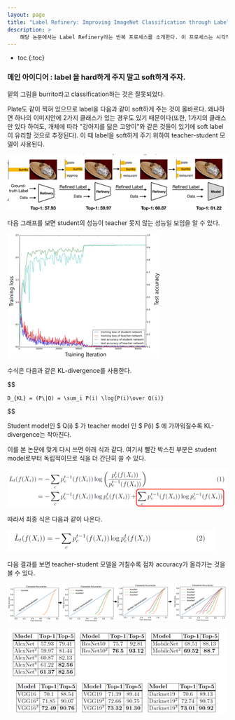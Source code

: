 ```yaml
---
layout: page
title: "Label Refinery: Improving ImageNet Classification through Label Progression"
description: > 
    해당 논문에서는 Label Refinery라는 반복 프로세스를 소개한다. 이 프로세스는 시각적 모델을 사용하여 실제 레이블을 개선하여 ImageNet의 다양한 아키텍처 전반에 걸쳐 분류 모델의 정확성과 일반화를 크게 향상시킨다.
---
```


* toc
{:toc}



### **메인 아이디어 : label 을 hard하게 주지 말고 soft하게 주자.**

밑의 그림을 burrito라고 classification하는 것은 잘못되었다. 

Plate도 같이 찍혀 있으므로 label을 다음과 같이 soft하게 주는 것이 올바르다. 왜냐하면 하나의 이미지안에 2가지 클래스가 있는 경우도 있기 때문이다(또한, 1가지의 클래스만 있다 하여도, 개체에 따라 "강아지를 닮은 고양이"와 같은 것들이 있기에 soft label이 유리할 것으로 추정된다). 이 때 label을 soft하게 주기 위하여 teacher-student 모델이 사용된다.

![alt text](/images/cv/label-refinery/image.png)

다음 그래프를 보면 student의 성능이 teacher 못지 않는 성능일 보임을 알 수 있다.

![alt text](/images/cv/label-refinery/image-1.png)

수식은 다음과 같은 KL-divergence를 사용한다.

$$

    D_{KL} = (P\|Q) = \sum_i P(i) \log{P(i)\over Q(i)}

$$

Student model인 $ Q(i) $ 가 teacher model 인 $ P(i) $ 에 가까워질수록 KL-divergence는 작아진다.

이를 본 논문에 맞게 다시 쓰면 아래 식과 같다. 여기서 빨간 박스친 부분은 student model로부터 독립적이므로 식을 더 간단히 쓸 수 있다.

![alt text](/images/cv/label-refinery/image-2.png)

따라서 최종 식은 다음과 같이 나온다.

![alt text](/images/cv/label-refinery/image-3.png)

다음 결과를 보면 teacher-student 모델을 거칠수록 점차 accuracy가 올라가는 것을 볼 수 있다.

![alt text](/images/cv/label-refinery/image-4.png)

![alt text](/images/cv/label-refinery/image-5.png)

